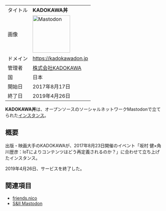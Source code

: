 <div>

|          |                                                                                                                                                                                                                                                                                                        |
|----------|--------------------------------------------------------------------------------------------------------------------------------------------------------------------------------------------------------------------------------------------------------------------------------------------------------|
| タイトル | **KADOKAWA丼**                                                                                                                                                                                                                                                                                         |
| 画像     | [<img src="/images/thumb/0/00/Mastodon_logo.png/120px-Mastodon_logo.png" srcset="/images/thumb/0/00/Mastodon_logo.png/180px-Mastodon_logo.png 1.5x, /images/0/00/Mastodon_logo.png 2x" width="120" height="120" alt="Mastodon" />](/%E3%83%95%E3%82%A1%E3%82%A4%E3%83%AB:Mastodon_logo.png "Mastodon") |
| ドメイン | <a href="https://kadokawadon.jp" rel="nofollow">https://kadokawadon.jp</a>                                                                                                                                                                                                                             |
| 管理者   | [株式会社KADOKAWA](/%E6%A0%AA%E5%BC%8F%E4%BC%9A%E7%A4%BEKADOKAWA "株式会社KADOKAWA")                                                                                                                                                                                                                   |
| 国       | 日本                                                                                                                                                                                                                                                                                                   |
| 開始日   | 2017年8月17日                                                                                                                                                                                                                                                                                          |
| 終了日   | 2019年4月26日                                                                                                                                                                                                                                                                                          |

**KADOKAWA丼**は、オープンソースのソーシャルネットワークMastodonで立てられた[インスタンス](/%E3%82%A4%E3%83%B3%E3%82%B9%E3%82%BF%E3%83%B3%E3%82%B9 "インスタンス")。

## 概要

出版・映画大手のKADOKAWAが、2017年8月23日開催のイベント「坂村 健×角川歴彦：IoTによりコンテンツはどう再定義されるのか？」に合わせて立ち上げたインスタンス。

2019年4月26日、サービスを終了した。

## 関連項目

-   [friends.nico](/Friends.nico "Friends.nico")
-   [S&II Mastodon](/S%26II_Mastodon "S&II Mastodon")

</div>
